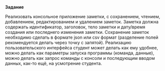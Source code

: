 **Задание**

Реализовать консольное приложение заметки, с сохранением, чтением,
добавлением, редактированием и удалением заметок.
 Заметка должна
содержать идентификатор, заголовок, тело заметки и дату/время создания или
последнего изменения заметки. 
Сохранение заметок необходимо сделать в
формате json или csv формат (разделение полей рекомендуется делать через
точку с запятой). 
Реализацию пользовательского интерфейса студент может
делать как ему удобнее, можно делать как параметры запуска программы
(команда, данные), можно делать как запрос команды с консоли и
последующим вводом данных, как-то ещё, на усмотрение студента.